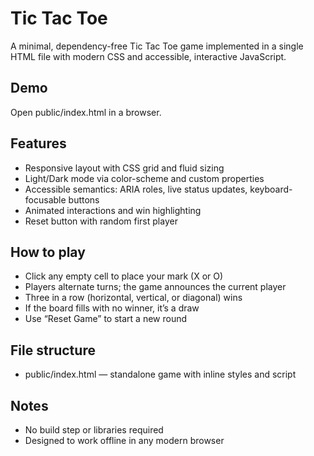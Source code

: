 # Tic Tac Toe

A minimal, dependency-free Tic Tac Toe game implemented in a single HTML file with modern CSS and accessible, interactive JavaScript.

## Demo

Open public/index.html in a browser.

## Features

- Responsive layout with CSS grid and fluid sizing
- Light/Dark mode via color-scheme and custom properties
- Accessible semantics: ARIA roles, live status updates, keyboard-focusable buttons
- Animated interactions and win highlighting
- Reset button with random first player

## How to play

- Click any empty cell to place your mark (X or O)
- Players alternate turns; the game announces the current player
- Three in a row (horizontal, vertical, or diagonal) wins
- If the board fills with no winner, it’s a draw
- Use “Reset Game” to start a new round

## File structure

- public/index.html — standalone game with inline styles and script

## Notes

- No build step or libraries required
- Designed to work offline in any modern browser